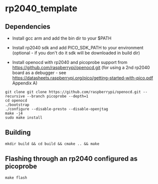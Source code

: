 # rp2040_template

## Dependencies

- Install gcc arm and add the bin dir to your $PATH

- Install rp2040 sdk and add PICO_SDK_PATH to your environment (optional - if you don't do it sdk will be downloaded in build dir)

- Install openocd with rp2040 and picoprobe support from https://github.com/raspberrypi/openocd.git (for using a 2nd rp2040 board as a debugger - see https://datasheets.raspberrypi.org/pico/getting-started-with-pico.pdf Appendix A) 

```
git clone git clone https://github.com/raspberrypi/openocd.git --recursive --branch picoprobe --depth=1
cd openocd
./bootstrap
./configure --disable-presto --disable-openjtag
make -j4
sudo make install
```

## Building

    mkdir build && cd build && cmake .. && make

## Flashing through an rp2040 configured as picoprobe 

    make flash
